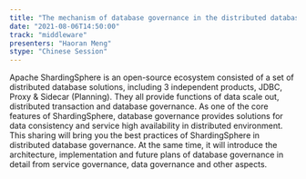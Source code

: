 ```yaml
---
title: "The mechanism of database governance in the distributed database middleware ecology of Apache ShardingSphere"
date: "2021-08-06T14:50:00" 
track: "middleware"
presenters: "Haoran Meng"
stype: "Chinese Session"
---
```

Apache ShardingSphere is an open-source ecosystem consisted of a set of distributed database solutions, including 3 independent products, JDBC, Proxy & Sidecar (Planning). They all provide functions of data scale out, distributed transaction and database governance.
 As one of the core features of ShardingSphere, database governance provides solutions for data consistency and service high availability in distributed environment.
 This sharing will bring you the best practices of ShardingSphere in distributed database governance. At the same time, it will introduce the architecture, implementation and future plans of database governance in detail from service governance, data governance and other aspects.